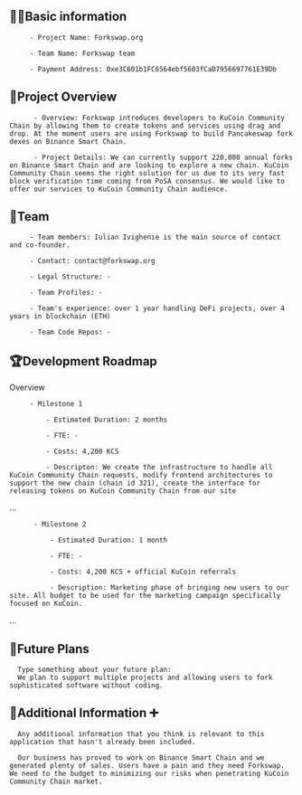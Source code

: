 ## 🧑‍💻Basic information

         - Project Name: Forkswap.org 

         - Team Name: Forkswap team

         - Payment Address: 0xe3C601b1FC6564ebf5603fCaD7956697761E39Db

## 🎯Project Overview

          - Overview: Forkswap introduces developers to KuCoin Community Chain by allowing them to create tokens and services using drag and drop. At the moment users are using Forkswap to build Pancakeswap fork dexes on Binance Smart Chain.

          - Project Details: We can currently support 220,000 annual forks on Binance Smart Chain and are looking to explore a new chain. KuCoin Community Chain seems the right solution for us due to its very fast block verification time coming from PoSA consensus. We would like to offer our services to KuCoin Community Chain audience.

## 👥Team 

         - Team members: Iulian Ivighenie is the main source of contact and co-founder.

         - Contact: contact@forkswap.org

         - Legal Structure: -

         - Team Profiles: -

         - Team's experience: over 1 year handling DeFi projects, over 4 years in blockchain (ETH)

         - Team Code Repos: -

## 🏆Development Roadmap

 Overview
 

         - Milestone 1

             - Estimated Duration: 2 months

             - FTE: -

             - Costs: 4,200 KCS

             - Descripton: We create the infrastructure to handle all KuCoin Community Chain requests, modify frontend architectures to support the new chain (chain id 321), create the interface for releasing tokens on KuCoin Community Chain from our site

 ...
 
          - Milestone 2

              - Estimated Duration: 1 month

              - FTE: -

              - Costs: 4,200 KCS + official KuCoin referrals

              - Description: Marketing phase of bringing new users to our site. All budget to be used for the marketing campaign specifically focused on KuCoin. 
...



## 📡Future Plans
      Type something about your future plan:
      We plan to support multiple projects and allowing users to fork sophisticated software without coding. 
      

## 🙋Additional Information ➕

      Any additional information that you think is relevant to this application that hasn't already been included.

      Our business has proved to work on Binance Smart Chain and we generated plenty of sales. Users have a pain and they need Forkswap. We need to the budget to minimizing our risks when penetrating KuCoin Community Chain market. 
